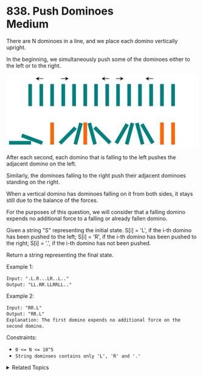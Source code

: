 # 838. Push Dominoes<br> Medium

There are N dominoes in a line, and we place each domino vertically upright.

In the beginning, we simultaneously push some of the dominoes either to the left or to the right.

![](assets/domino.png)

After each second, each domino that is falling to the left pushes the adjacent domino on the left.

Similarly, the dominoes falling to the right push their adjacent dominoes standing on the right.

When a vertical domino has dominoes falling on it from both sides, it stays still due to the balance of the forces.

For the purposes of this question, we will consider that a falling domino expends no additional force to a falling or already fallen domino.

Given a string "S" representing the initial state. S[i] = 'L', if the i-th domino has been pushed to the left; S[i] = 'R', if the i-th domino has been pushed to the right; S[i] = '.', if the i-th domino has not been pushed.

Return a string representing the final state. 

Example 1:

```
Input: ".L.R...LR..L.."
Output: "LL.RR.LLRRLL.."
```

Example 2:

```
Input: "RR.L"
Output: "RR.L"
Explanation: The first domino expends no additional force on the second domino.
```

Constraints:

- `0 <= N <= 10^5`
- `String dominoes contains only 'L', 'R' and '.'`

<details>

<summary> Related Topics </summary>

-   `String`
-   `Two pointers`

</details>